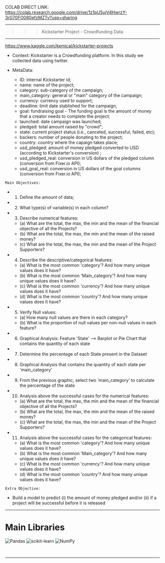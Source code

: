 COLAB DIRECT LINK:
<https://colab.research.google.com/drive/1z1pU5ujV4HwrzY-3rG70FO080efzMZTv?usp=sharing>



_______________________________________________
>>> Kickstarter Project - Crowdfunding Data
_______________________________________________

<https://www.kaggle.com/kemical/kickstarter-projects>

- Context: Kickstarter is a Crowdfunding platform. In this study we collected data using twitter.

- MetaData:

  - ID: internal Kickstarter id;
  - name: name of the project;
  - category: sub-category of the campaign;
  - main_category: general or "main" category of the campaign;
  - currency: currency used to support;
  - deadline: limit date stablished for the campaign;
  - goal: fundraising goal - The funding goal is the amount of money that a creator needs to complete the project;
  - launched: date campaign was launched;
  - pledged: total amount raised by "crowd";
  - state: current project status (i.e., canceled, successful, failed, etc);
  - backers: number of people donating to the project;
  - country: country where the capaign takes place;
  - usd_pledged: amount of money pledged converted to USD (according to Kickstarter's conversion) ;
  - usd_pledged_real: conversion in US dollars of the pledged column (conversion from Fixer.io API);
  - usd_goal_real: conversion in US dollars of the goal columns (conversion from Fixer.io API);


`Main Objectives:`
  - 1. Define the amount of data;
  - 2. What type(s) of variable(s) in each column?
  - 3. Describe numerical features:
    - (a) What are the total, the max, the min and the mean of the financial objective of all the Projects?
    - (b) What are the total, the max, the min and the mean of the raised money?
    - (c) What are the total, the max, the min and the mean of the Project Supporters?
  - 4. Describe the descriptive/categorical features:
    - (a) What is the most common 'category'? And how many unique values does it have?
    - (b) What is the most common 'Main_category'? And how many unique values does it have?
    - (c) What is the most common 'currency'? And how many unique values does it have?
    - (d) What is the most common 'country'? And how many unique values does it have?
  - 5. Verify Null values:
    - (a) How many null values are there in each category?
    - (b) What is the proportion of null values per non-null values in each feature?
  - 6. Graphical Analysis: Feature 'State' --> Barplot or Pie Chart that contains the quantity of each state
  - 7. Determine the percentage of each State present in the Dataset
  - 8. Graphical Analysis that contains the quantity of each state per 'main_category'
  - 9. From the previous graphic, select two 'main_category' to calculate the percentage of the state
  - 10. Analysis above the successful cases for the numerical features:
    - (a) What are the total, the max, the min and the mean of the financial objective of all the Projects?
    - (b) What are the total, the max, the min and the mean of the raised money?
    - (c) What are the total, the max, the min and the mean of the Project Supporters?
  - 11. Analysis above the successful cases for the categorical features:
     - (a) What is the most common 'category'? And how many unique values does it have?
     - (b) What is the most common 'Main_category'? And how many unique values does it have?
     - (c) What is the most common 'currency'? And how many unique values does it have?
     - (d) What is the most common 'country'? And how many unique values does it have?

`Extra Objective:`
- Build a model to predict (i) the amount of money pledged and/or (ii) if a project will be successful before it is released


---
# Main Libraries
![Pandas](https://img.shields.io/badge/pandas-%23150458.svg?style=for-the-badge&logo=pandas&logoColor=white) ![scikit-learn](https://img.shields.io/badge/scikit--learn-%23F7931E.svg?style=for-the-badge&logo=scikit-learn&logoColor=white) ![NumPy](https://img.shields.io/badge/numpy-%23013243.svg?style=for-the-badge&logo=numpy&logoColor=white)

<div style="display: inline_block"><br> 
    
</div>

---
